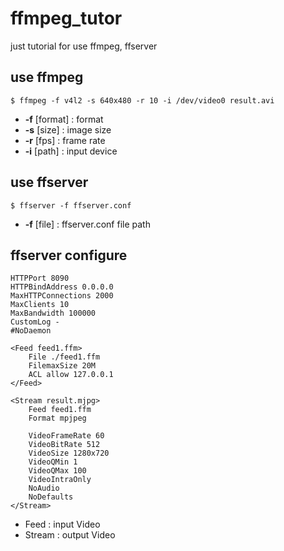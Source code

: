 # ffmpeg_tutor
just tutorial for use ffmpeg, ffserver

## use ffmpeg
```shell
$ ffmpeg -f v4l2 -s 640x480 -r 10 -i /dev/video0 result.avi
```
* __-f__ [format] : format
* __-s__ [size] : image size
* __-r__ [fps] : frame rate
* __-i__ [path] : input device

## use ffserver
```shell
$ ffserver -f ffserver.conf
```
* __-f__ [file] : ffserver.conf file path


## ffserver configure
```
HTTPPort 8090
HTTPBindAddress 0.0.0.0
MaxHTTPConnections 2000
MaxClients 10
MaxBandwidth 100000
CustomLog -
#NoDaemon

<Feed feed1.ffm>
    File ./feed1.ffm
    FilemaxSize 20M
    ACL allow 127.0.0.1
</Feed>

<Stream result.mjpg>
    Feed feed1.ffm
    Format mpjpeg

    VideoFrameRate 60
    VideoBitRate 512
    VideoSize 1280x720
    VideoQMin 1
    VideoQMax 100
    VideoIntraOnly
    NoAudio
    NoDefaults
</Stream>

```
* Feed : input Video
* Stream : output Video